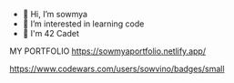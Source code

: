 - 👋 Hi, I’m sowmya
- 👀 I’m interested in learning code
- 🌱 I'm 42 Cadet


MY PORTFOLIO 
https://sowmyaportfolio.netlify.app/

https://www.codewars.com/users/sowvino/badges/small



<!---
sowvino/sowvino is a ✨ special ✨ repository because its `README.md` (this file) appears on your GitHub profile.
You can click the Preview link to take a look at your changes.
--->
